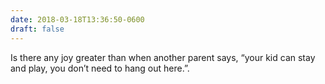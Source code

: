```yaml
---
date: 2018-03-18T13:36:50-0600
draft: false
---
```




Is there any joy greater than when another parent says, “your kid can stay and play, you don’t need to hang out here.”.



